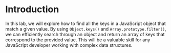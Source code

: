 # Introduction

In this lab, we will explore how to find all the keys in a JavaScript object that match a given value. By using `Object.keys()` and `Array.prototype.filter()`, we can efficiently search through an object and return an array of keys that correspond to the provided value. This will be a valuable skill for any JavaScript developer working with complex data structures.
